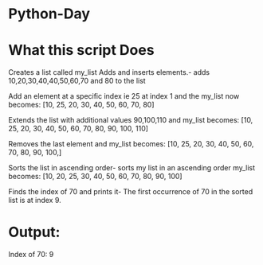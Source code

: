 # Python-Day 
# What  this script Does
Creates a list called my_list
Adds and inserts elements.- adds 10,20,30,40,40,50,60,70 and 80 to the list

Add an element at a specific index ie 25 at index 1 and the my_list now becomes: [10, 25, 20, 30, 40, 50, 60, 70, 80]

Extends the list with additional values  90,100,110  and my_list becomes: [10, 25, 20, 30, 40, 50, 60, 70, 80, 90, 100, 110]

Removes the last element and my_list becomes: [10, 25, 20, 30, 40, 50, 60, 70, 80, 90, 100,]

Sorts the list in ascending order- sorts my list in an ascending order   my_list becomes: [10, 20, 25, 30, 40, 50, 60, 70, 80, 90, 100]

Finds the index of 70 and prints it- The first occurrence of 70 in the sorted list is at index 9.

# Output:
Index of 70: 9
